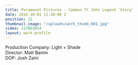```yaml
---
title: Paramount Pictures - Common ft John Legend 'Glory'
date: 2016-10-01 11:30:00 Z
position: 12
thumbnail-image: "/uploads/work_thumb_001.jpg"
video: 117863014
layout: work-profile
---
```


Production Company: Light + Shade<br>
Director: Matt Bamin<br>
DOP: Josh Zaini<br>